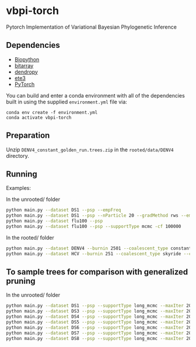 # vbpi-torch
Pytorch Implementation of Variational Bayesian Phylogenetic Inference


## Dependencies

* [Biopython](http://biopython.org)
* [bitarray](https://pypi.org/project/bitarray/)
* [dendropy](https://dendropy.org)
* [ete3](http://etetoolkit.org)
* [PyTorch](https://pytorch.org/)

You can build and enter a conda environment with all of the dependencies built in using the supplied `environment.yml` file via:

```
conda env create -f environment.yml
conda activate vbpi-torch
```


## Preparation

Unzip `DENV4_constant_golden_run.trees.zip` in the `rooted/data/DENV4` directory.


## Running

Examples:

In the unrooted/ folder

```bash
python main.py --dataset DS1 --psp --empFreq
python main.py --dataset DS1 --psp --nParticle 20 --gradMethod rws --empFreq
python main.py --dataset flu100 --psp
python main.py --dataset flu100 --psp --supportType mcmc -cf 100000
```

In the rooted/ folder
```bash
python main.py --dataset DENV4 --burnin 2501 --coalescent_type constant --clock_type strict --init_clock_rate 1e-3 --sample_info --psp --empFreq
python main.py --dataset HCV --burnin 251 --coalescent_type skyride --clock_type fixed_rate --init_clock_rate 7.9e-4 --psp
```

## To sample trees for comparison with generalized pruning

In the unrooted/ folder

```bash
python main.py --dataset DS1 --psp --supportType long_mcmc --maxIter 200000 --sampleTrees 1000000 --outgroup 15
python main.py --dataset DS3 --psp --supportType long_mcmc --maxIter 200000 --sampleTrees 1000000 --outgroup 7
python main.py --dataset DS4 --psp --supportType long_mcmc --maxIter 200000 --sampleTrees 1000000 --outgroup 8
python main.py --dataset DS5 --psp --supportType long_mcmc --maxIter 200000 --sampleTrees 1000000 --outgroup 1
python main.py --dataset DS6 --psp --supportType long_mcmc --maxIter 200000 --sampleTrees 1000000 --outgroup 6
python main.py --dataset DS7 --psp --supportType long_mcmc --maxIter 200000 --sampleTrees 1000000 --outgroup 7
python main.py --dataset DS8 --psp --supportType long_mcmc --maxIter 200000 --sampleTrees 1000000 --outgroup 4
```

